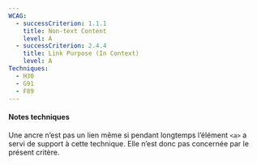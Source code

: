 ```yaml
---
WCAG:
  - successCriterion: 1.1.1
    title: Non-text Content
    level: A
  - successCriterion: 2.4.4
    title: Link Purpose (In Context)
    level: A
Techniques:
  - H30
  - G91
  - F89
---
```


#### Notes techniques

Une ancre n’est pas un lien même si pendant longtemps l’élément `<a>` a servi de support à cette technique. Elle n’est donc pas concernée par le présent critère.
